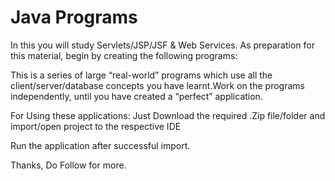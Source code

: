 # Java Programs

In this you will study Servlets/JSP/JSF & Web Services. As preparation for this material, begin by creating the following programs:

This is a series of large “real-world” programs which use all the client/server/database concepts you have learnt.Work on the programs independently, until you have created a “perfect” application.

For Using these applications:
Just Download the required .Zip file/folder and import/open project to the respective IDE

Run the application after successful import.

Thanks,
Do Follow for more.



